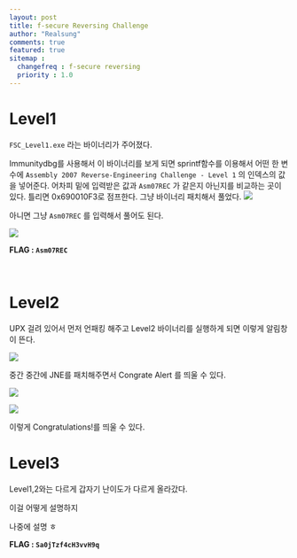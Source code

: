 ```yaml
---
layout: post
title: f-secure Reversing Challenge
author: "Realsung"
comments: true
featured: true
sitemap :
  changefreq : f-secure reversing
  priority : 1.0
---
```


# Level1

`FSC_Level1.exe` 라는 바이너리가 주어졌다.

Immunitydbg를 사용해서 이 바이너리를 보게 되면 sprintf함수를 이용해서 어떤 한 변수에 `Assembly 2007 Reverse-Engineering Challenge - Level 1` 의 인덱스의 값을 넣어준다. 어차피 밑에 입력받은 값과 `Asm07REC` 가 같은지 아닌지를 비교하는 곳이 있다. 틀리면 0x690010F3로 점프한다. 그냥 바이너리 패치해서 풀었다. ​![](https://user-images.githubusercontent.com/32904385/62052174-f12e1380-b24f-11e9-8674-673310a60516.png)

아니면 그냥 `Asm07REC` 를 입력해서 풀어도 된다.

![](https://user-images.githubusercontent.com/32904385/62052210-00ad5c80-b250-11e9-91ce-75c6e9495211.png)

**FLAG : `Asm07REC`**

<br />

# Level2

UPX 걸려 있어서 먼저 언패킹 해주고 Level2 바이너리를 실행하게 되면 이렇게 알림창이 뜬다.

![](https://user-images.githubusercontent.com/32904385/62054287-3bb18f00-b254-11e9-9725-3c71727d635c.png)

중간 중간에 JNE를 패치해주면서 Congrate Alert 를 띄울 수 있다.

![](https://user-images.githubusercontent.com/32904385/62054283-3b18f880-b254-11e9-9215-7c0c7e9cf785.png)

![](https://user-images.githubusercontent.com/32904385/62054289-3c4a2580-b254-11e9-8bc7-ed03618e5b22.png)

이렇게 Congratulations!를 띄울 수 있다.



# Level3

Level1,2와는 다르게 갑자기 난이도가 다르게 올라갔다.

이걸 어떻게 설명하지 

나중에 설명 ㅎ

**FLAG : `Sa0jTzf4cH3vvH9q`**